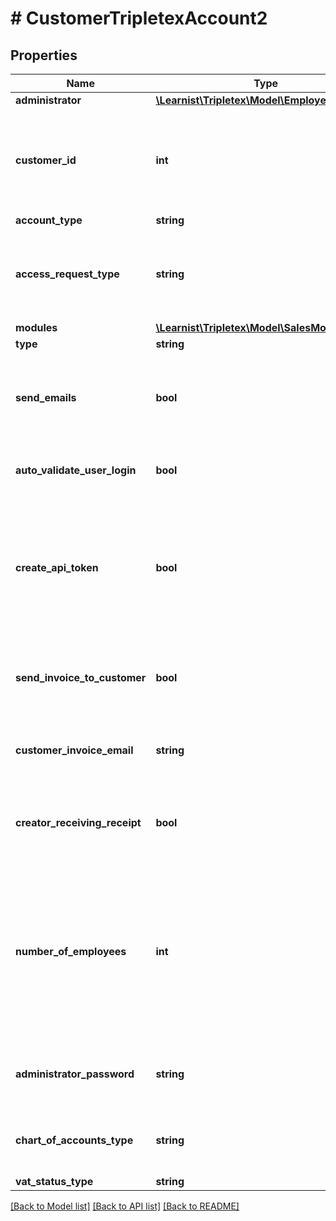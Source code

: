 # # CustomerTripletexAccount2

## Properties

Name | Type | Description | Notes
------------ | ------------- | ------------- | -------------
**administrator** | [**\Learnist\Tripletex\Model\Employee**](Employee.md) |  | [optional]
**customer_id** | **int** | The customer id to an already created customer to create a Tripletex account for. | [optional]
**account_type** | **string** |  |
**access_request_type** | **string** | If the accounting office is both an accounatant and an auditor | [optional]
**modules** | [**\Learnist\Tripletex\Model\SalesModuleDTO[]**](SalesModuleDTO.md) |  |
**type** | **string** |  |
**send_emails** | **bool** | Should the emails normally sent during creation be sent in this case? | [optional]
**auto_validate_user_login** | **bool** | Should the user be automatically validated? | [optional]
**create_api_token** | **bool** | Creates a token for the admin user. The accounting office could also use their tokens so you might not need this. | [optional]
**send_invoice_to_customer** | **bool** | Should the invoices for this account be sent to the customer? | [optional]
**customer_invoice_email** | **string** | The address to send the invoice to at the customer. | [optional]
**creator_receiving_receipt** | **bool** | Should the receipt for this order be sent to the user creating the account? | [optional]
**number_of_employees** | **int** | The number of employees in the customer company. Is used for calculating prices and setting some default settings, i.e. approval settings for timesheet. | [optional]
**administrator_password** | **string** | The password of the administrator user. | [optional]
**chart_of_accounts_type** | **string** | The chart of accounts to use for the new company | [optional]
**vat_status_type** | **string** | VAT type | [optional]

[[Back to Model list]](../../README.md#models) [[Back to API list]](../../README.md#endpoints) [[Back to README]](../../README.md)
